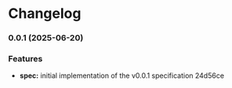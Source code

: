 # Changelog

### 0.0.1 (2025-06-20)


### Features

* **spec:** initial implementation of the v0.0.1 specification 24d56ce
